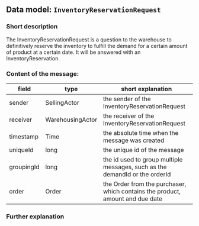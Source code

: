 ## Data model: `InventoryReservationRequest`

### Short description

The InventoryReservationRequest is a question to the warehouse to definitively reserve the inventory to fulfill the demand for a certain amount of product at a certain date. It will be answered with an InventoryReservation.


### Content of the message:


| field | type | short explanation |
| ----- | ---- | ----------------- |
| sender | SellingActor | the sender of the InventoryReservationRequest |
| receiver | WarehousingActor | the receiver of the InventoryReservationRequest |
| timestamp | Time | the absolute time when the message was created |
| uniqueId | long | the unique id of the message |
| groupingId | long | the id used to group multiple messages, such as the demandId or the orderId |
| order | Order | the Order from the purchaser, which contains the product, amount and due date |

### Further explanation

